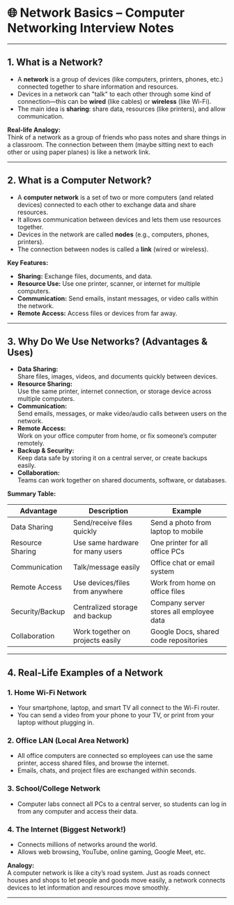 # 🌐 Network Basics – Computer Networking Interview Notes

---

## 1. What is a Network?

- A **network** is a group of devices (like computers, printers, phones, etc.) connected together to share information and resources.
- Devices in a network can "talk" to each other through some kind of connection—this can be **wired** (like cables) or **wireless** (like Wi-Fi).
- The main idea is **sharing**: share data, resources (like printers), and allow communication.

**Real-life Analogy:**  
Think of a network as a group of friends who pass notes and share things in a classroom. The connection between them (maybe sitting next to each other or using paper planes) is like a network link.

---

## 2. What is a Computer Network?

- A **computer network** is a set of two or more computers (and related devices) connected to each other to exchange data and share resources.
- It allows communication between devices and lets them use resources together.
- Devices in the network are called **nodes** (e.g., computers, phones, printers).
- The connection between nodes is called a **link** (wired or wireless).

**Key Features:**
- **Sharing:** Exchange files, documents, and data.
- **Resource Use:** Use one printer, scanner, or internet for multiple computers.
- **Communication:** Send emails, instant messages, or video calls within the network.
- **Remote Access:** Access files or devices from far away.

---

## 3. Why Do We Use Networks? (Advantages & Uses)

- **Data Sharing:**  
  Share files, images, videos, and documents quickly between devices.
- **Resource Sharing:**  
  Use the same printer, internet connection, or storage device across multiple computers.
- **Communication:**  
  Send emails, messages, or make video/audio calls between users on the network.
- **Remote Access:**  
  Work on your office computer from home, or fix someone’s computer remotely.
- **Backup & Security:**  
  Keep data safe by storing it on a central server, or create backups easily.
- **Collaboration:**  
  Teams can work together on shared documents, software, or databases.

**Summary Table:**

| Advantage          | Description                                         | Example                                    |
|--------------------|-----------------------------------------------------|--------------------------------------------|
| Data Sharing       | Send/receive files quickly                          | Send a photo from laptop to mobile         |
| Resource Sharing   | Use same hardware for many users                    | One printer for all office PCs             |
| Communication      | Talk/message easily                                 | Office chat or email system                |
| Remote Access      | Use devices/files from anywhere                     | Work from home on office files             |
| Security/Backup    | Centralized storage and backup                      | Company server stores all employee data    |
| Collaboration      | Work together on projects easily                    | Google Docs, shared code repositories      |

---

## 4. Real-Life Examples of a Network

### 1. **Home Wi-Fi Network**
- Your smartphone, laptop, and smart TV all connect to the Wi-Fi router.
- You can send a video from your phone to your TV, or print from your laptop without plugging in.

### 2. **Office LAN (Local Area Network)**
- All office computers are connected so employees can use the same printer, access shared files, and browse the internet.
- Emails, chats, and project files are exchanged within seconds.

### 3. **School/College Network**
- Computer labs connect all PCs to a central server, so students can log in from any computer and access their data.

### 4. **The Internet (Biggest Network!)**
- Connects millions of networks around the world.
- Allows web browsing, YouTube, online gaming, Google Meet, etc.

**Analogy:**  
A computer network is like a city’s road system. Just as roads connect houses and shops to let people and goods move easily, a network connects devices to let information and resources move smoothly.

---
